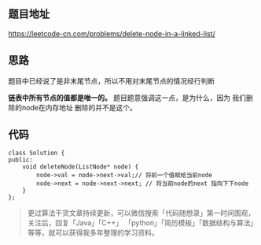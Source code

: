 
## 题目地址 
https://leetcode-cn.com/problems/delete-node-in-a-linked-list/

## 思路

题目中已经说了是非末尾节点，所以不用对末尾节点的情况经行判断

**链表中所有节点的值都是唯一的。** 题目题意强调这一点，是为什么，因为 我们删除的node在内存地址 删除的并不是这个。
## 代码

```
class Solution {
public:
    void deleteNode(ListNode* node) {
        node->val = node->next->val;// 将前一个值赋给当前node
        node->next = node->next->next; // 将当前node的next 指向下下node
    }
};
```

> 更过算法干货文章持续更新，可以微信搜索「代码随想录」第一时间围观，关注后，回复「Java」「C++」 「python」「简历模板」「数据结构与算法」等等，就可以获得我多年整理的学习资料。

